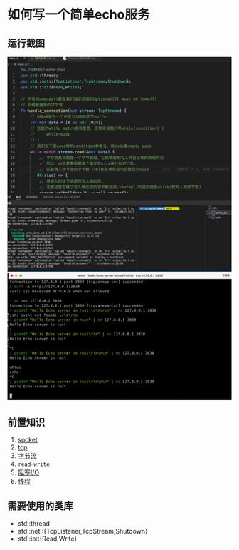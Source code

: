 # 如何写一个简单echo服务

## 运行截图
![Codes](./code_screenshots.png)
![echo_run](./echo_run.png)

## 前置知识
1. [socket](https://en.wikipedia.org/wiki/Network_socket)
2. [tcp](https://en.wikipedia.org/wiki/Transmission_Control_Protocol)
3. [字节流](https://en.wikipedia.org/wiki/Bitstream)
4. `read`-`write`
5. [阻塞I/O](https://medium.com/coderscorner/tale-of-client-server-and-socket-a6ef54a74763)
6. [线程](https://en.wikipedia.org/wiki/Thread_(computing))

## 需要使用的类库

* std::thread
* std::net::{TcpListener,TcpStream,Shutdown}
* std::io::{Read,Write}
